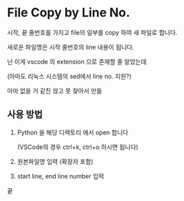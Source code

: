 # File Copy by Line No.

시작, 끝 줄번호를 가지고 file의 일부를 copy 하여 새 파일로 합니다.

새로운 파일명은 시작 줄번호의 line 내용이 됩니다.

난 이게 vscode 의 extension 으로 존재할 줄 알았는데 

(아마도 리눅스 시스템의 sed에서 line no. 지원?)

아마 없을 거 같진 않고 못 찾아서 만듦

## 사용 방법

1. Python 을 해당 디렉토리 에서 open 합니다 

    (VSCode의 경우 ctrl+k, ctrl+o 하시면 됩니다)

2. 원본파일명 입력 (확장자 포함)

3. start line, end line number 입력

끝